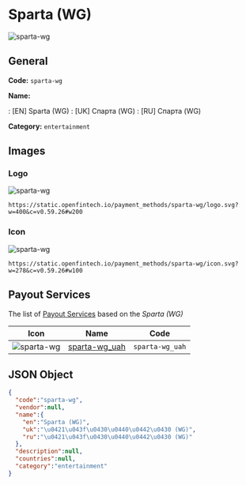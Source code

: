 
# Sparta (WG) 
![sparta-wg](https://static.openfintech.io/payment_methods/sparta-wg/logo.svg?w=400&c=v0.59.26#w200)  

## General 
**Code:** `sparta-wg` 
 
**Name:** 
 
:	[EN] Sparta (WG) 
:	[UK] Спарта (WG) 
:	[RU] Спарта (WG) 
 
**Category:** `entertainment` 
 

## Images 

### Logo 
![sparta-wg](https://static.openfintech.io/payment_methods/sparta-wg/logo.svg?w=400&c=v0.59.26#w200)  

```
https://static.openfintech.io/payment_methods/sparta-wg/logo.svg?w=400&c=v0.59.26#w200
```  

### Icon 
![sparta-wg](https://static.openfintech.io/payment_methods/sparta-wg/icon.svg?w=278&c=v0.59.26#w100)  

```
https://static.openfintech.io/payment_methods/sparta-wg/icon.svg?w=278&c=v0.59.26#w100
```  

## Payout Services 
 
The list of [Payout Services](/payout-services/) based on the _Sparta (WG)_ 

|Icon|Name|Code| 
|:---:|:---:|:---:| 
|![sparta-wg](https://static.openfintech.io/payout_methods/sparta-wg/icon.svg?w=278&c=v0.59.26#w40) |[sparta-wg_uah](/payout-services/sparta-wg_uah/)|`sparta-wg_uah`| 
 

## JSON Object 

```json
{
  "code":"sparta-wg",
  "vendor":null,
  "name":{
    "en":"Sparta (WG)",
    "uk":"\u0421\u043f\u0430\u0440\u0442\u0430 (WG)",
    "ru":"\u0421\u043f\u0430\u0440\u0442\u0430 (WG)"
  },
  "description":null,
  "countries":null,
  "category":"entertainment"
}
```  
